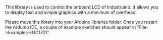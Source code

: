 This library is used to control the onboard LCD of Industruino. It allows you to display text and simple graphics with a minimum of overhead.

Please move this library into your Arduino libraries folder. 
Once you restart the Arduino IDE, a couple of example sketches should appear in "File->Examples->UC1701".
